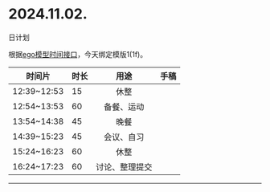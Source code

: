 # 2024.11.02.
日计划

根据[ego模型时间接口](https://gitee.com/hyg/blog/blob/master/timeflow.md)，今天绑定模版1(1f)。

| 时间片 | 时长 | 用途 | 手稿 |
| --- | --- | :---: | --- |
| 12:39~12:53 | 15 | 休整 |  |
| 12:54~13:53 | 60 | 备餐、运动 |  |
| 13:54~14:38 | 45 | 晚餐 |  |
| 14:39~15:23 | 45 | 会议、自习 |  |
| 15:24~16:23 | 60 | 休整 |  |
| 16:24~17:23 | 60 | 讨论、整理提交 |  |

---

